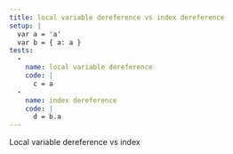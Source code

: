 ```yaml
---
title: local variable dereference vs index dereference
setup: |
  var a = 'a'
  var b = { a: a }
tests:
  -
    name: local variable dereference
    code: |
      c = a
  -
    name: index dereference
    code: |
      d = b.a
---
```

Local variable dereference vs index
